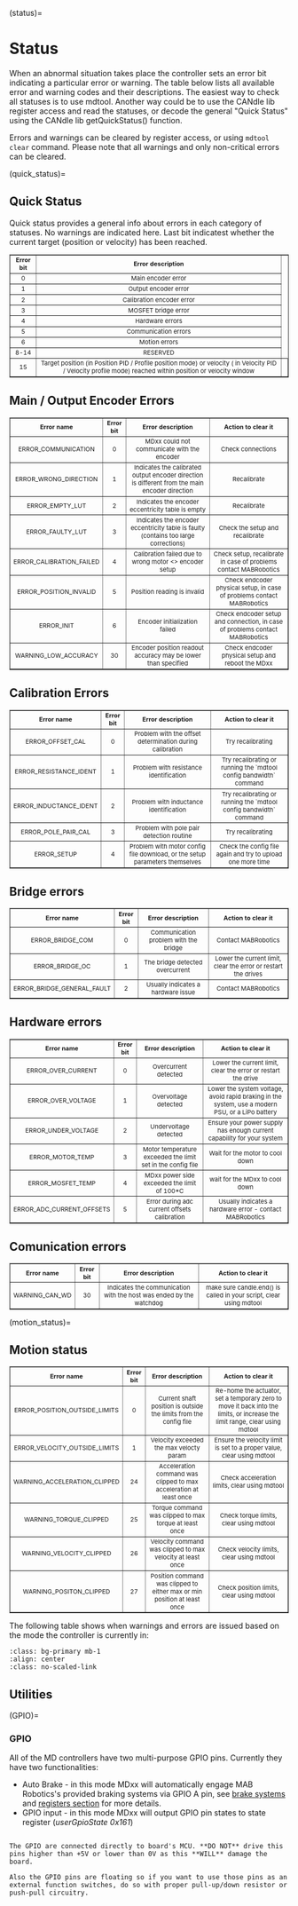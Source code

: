 (status)=

# Status

When an abnormal situation takes place the controller sets an error bit indicating a particular
error or warning. The table below lists all available error and warning codes and their
descriptions. The easiest way to check all statuses is to use mdtool. Another way could be to use
the CANdle lib register access and read the statuses, or decode the general "Quick Status" using the
CANdle lib getQuickStatus() function.

Errors and warnings can be cleared by register access, or using `mdtool clear` command. Please note
that all warnings and only non-critical errors can be cleared.

(quick_status)=

## Quick Status

Quick status provides a general info about errors in each category of statuses. No warnings are
indicated here. Last bit indicatest whether the current target (position or velocity) has been
reached.

<table border="1" cellpadding="2" cellspacing="0"  class="gridlines sheet0" id="sheet0" style="float:center;text-align:center;font-size:11px ;width:100%">
	<tbody>
		<tr>
			<td> <b>Error bit</b></td>
			<td> <b>Error description</b></td>
		</tr>
		<tr>
			<td>0</td>
			<td>Main encoder error</td>
		</tr>
		<tr>
			<td>1</td>
			<td>Output encoder error</td>
		</tr>
		<tr>
			<td>2</td>
			<td>Calibration encoder error</td>
		</tr>
		<tr>
			<td>3</td>
			<td>MOSFET bridge error</td>
		</tr>
		<tr>
			<td>4</td>
			<td>Hardware errors</td>
		</tr>
    	<tr>
			<td>5</td>
			<td>Communication errors</td>
		</tr>
   		<tr>
			<td>6</td>
			<td>Motion errors</td>
		</tr>
       	<tr>
			<td>8-14</td>
			<td>RESERVED</td>
		</tr>
		</tr>
			<tr>
			<td>15</td>
			<td>Target position (in Position PID / Profile position mode) or velocity ( in Velocity PID / Velocity profile mode) reached within position or velocity window <td>
		</tr>
	</tbody>
</table>
<p></p>

## Main / Output Encoder Errors

<table border="1" cellpadding="2" cellspacing="0"  class="gridlines sheet0" id="sheet0" style="float:center;text-align:center;font-size:11px ;width:100%">
	<tbody>
		<tr>
			<td> <b>Error name</b></td>
			<td> <b>Error bit</b></td>
			<td> <b>Error description</b></td>
      		<td> <b>Action to clear it</b></td>
		</tr>
		<tr>
			<td>ERROR_COMMUNICATION </td>
			<td>0</td>
			<td>MDxx could not communicate with the encoder </td>
      		<td>Check connections </td>
		</tr>
    	<tr>
			<td>ERROR_WRONG_DIRECTION</td>
			<td>1</td>
			<td>Indicates the calibrated output encoder direction is different from the main encoder direction</td>
      		<td>Recalibrate</td>
		</tr>
   		 <tr>
			<td>ERROR_EMPTY_LUT</td>
			<td>2</td>
			<td>Indicates the encoder eccentricity table is empty</td>
      		<td>Recalibrate</td>
		</tr>
    	<tr>
			<td>ERROR_FAULTY_LUT</td>
			<td>3</td>
			<td>Indicates the encoder eccentricity table is faulty (contains too large corrections)</td>
    		<td>Check the setup and recalibrate</td>
		</tr>
    	<tr>
			<td>ERROR_CALIBRATION_FAILED</td>
			<td>4</td>
			<td>Calibration failed due to wrong motor <> encoder setup</td>
			<td>Check setup, recalibrate in case of problems contact MABRobotics</td>
		</tr>
    	<tr>
			<td>ERROR_POSITION_INVALID</td>
			<td>5</td>
			<td>Position reading is invalid</td>
			<td>Check endcoder physical setup, in case of problems contact MABRobotics</td>
		</tr>
		<tr>
			<td>ERROR_INIT</td>
			<td>6</td>
			<td>Encoder initialization failed</td>
			<td>Check endcoder setup and connection, in case of problems contact MABRobotics</td>
		</tr>
		<tr>
			<td>WARNING_LOW_ACCURACY</td>
			<td>30</td>
			<td>Encoder position readout accuracy may be lower than specified</td>
			<td>Check endcoder physical setup and reboot the MDxx</td>
		</tr>
	</tbody>
</table>
<p></p>

## Calibration Errors

<table border="1" cellpadding="2" cellspacing="0"  class="gridlines sheet0" id="sheet0" style="float:center;text-align:center;font-size:11px ;width:100%">
	<tbody>
		<tr>
			<td> <b>Error name</b></td>
			<td> <b>Error bit</b></td>
			<td> <b>Error description</b></td>
      		<td> <b>Action to clear it</b></td>
		</tr>
		<tr>
			<td>ERROR_OFFSET_CAL </td>
			<td>0</td>
			<td>Problem with the offset determination during calibration </td>
      		<td>Try recalibrating</td>
		</tr>
    	<tr>
			<td>ERROR_RESISTANCE_IDENT</td>
			<td>1</td>
			<td>Problem with resistance identification</td>
    		<td>Try recalibrating or running the `mdtool config bandwidth` command</td>
		</tr>
    	<tr>
			<td>ERROR_INDUCTANCE_IDENT</td>
			<td>2</td>
			<td>Problem with inductance identification</td>
      		<td>Try recalibrating or running the `mdtool config bandwidth` command</td>
		</tr>
    	<tr>
			<td>ERROR_POLE_PAIR_CAL</td>
			<td>3</td>
			<td>Problem with pole pair detection routine</td>
      		<td>Try recalibrating</td>
		</tr>
    	<tr>
			<td>ERROR_SETUP</td>
			<td>4</td>
			<td>Problem with motor config file download, or the setup parameters themselves</td>
      		<td>Check the config file again and try to upload one more time</td>
		</tr>
	</tbody>
</table>
<p></p>

## Bridge errors

<table border="1" cellpadding="2" cellspacing="0"  class="gridlines sheet0" id="sheet0" style="float:center;text-align:center;font-size:11px ;width:100%">
	<tbody>
		<tr>
			<td> <b>Error name</b></td>
			<td> <b>Error bit</b></td>
			<td> <b>Error description</b></td>
      		<td> <b>Action to clear it</b></td>
		</tr>
		<tr>
			<td>ERROR_BRIDGE_COM</td>
			<td>0</td>
			<td>Communication problem with the bridge</td>
      		<td>Contact MABRobotics</td>
		</tr>
    	<tr>
			<td>ERROR_BRIDGE_OC</td>
			<td>1</td>
			<td>The bridge detected overcurrent</td>
      		<td>Lower the current limit, clear the error or restart the drives</td>
		</tr>
    	<tr>
			<td>ERROR_BRIDGE_GENERAL_FAULT</td>
			<td>2</td>
			<td>Usually indicates a hardware issue</td>
      		<td>Contact MABRobotics</td>
		</tr>
	</tbody>
</table>
<p></p>

## Hardware errors

<table border="1" cellpadding="2" cellspacing="0"  class="gridlines sheet0" id="sheet0" style="float:center;text-align:center;font-size:11px ;width:100%">
	<tbody>
		<tr>
			<td> <b>Error name</b></td>
			<td> <b>Error bit</b></td>
			<td> <b>Error description</b></td>
      		<td> <b>Action to clear it</b></td>
		</tr>
   		<tr>
			<td>ERROR_OVER_CURRENT</td>
			<td>0</td>
			<td>Overcurrent detected</td>
      		<td>Lower the current limit, clear the error or restart the drive</td>
		</tr>
    	<tr>
			<td>ERROR_OVER_VOLTAGE</td>
			<td>1</td>
			<td>Overvoltage detected</td>
      		<td>Lower the system voltage, avoid rapid braking in the system, use a modern PSU, or a LiPo battery</td>
		</tr>
    	<tr>
			<td>ERROR_UNDER_VOLTAGE</td>
			<td>2</td>
			<td>Undervoltage detected</td>
      		<td>Ensure your power supply has enough current capability for your system</td>
		</tr>
    	<tr>
			<td>ERROR_MOTOR_TEMP</td>
			<td>3</td>
			<td>Motor temperature exceeded the limit set in the config file</td>
      		<td>Wait for the motor to cool down</td>
		</tr>
    	<tr>
			<td>ERROR_MOSFET_TEMP</td>
			<td>4</td>
			<td>MDxx power side exceeded the limit of 100*C</td>
      		<td>wait for the MDxx to cool down</td>
		</tr>
     	<tr>
			<td>ERROR_ADC_CURRENT_OFFSETS</td>
			<td>5</td>
			<td>Error during adc current offsets calibration</td>
      		<td>Usually indicates a hardware error - contact MABRobotics</td>
		</tr> 
  </tbody>
</table>
<p></p>

## Comunication errors

<table border="1" cellpadding="2" cellspacing="0"  class="gridlines sheet0" id="sheet0" style="float:center;text-align:center;font-size:11px ;width:100%">
	<tbody>
		<tr>
			<td> <b>Error name</b></td>
			<td> <b>Error bit</b></td>
			<td> <b>Error description</b></td>
      		<td> <b>Action to clear it</b></td>
		</tr>
    	<tr>
			<td>WARNING_CAN_WD</td>
			<td>30</td>
			<td>Indicates the communication with the host was ended by the watchdog</td>
      		<td>make sure candle.end() is called in your script, clear using mdtool</td>
		</tr>
  </tbody>
</table>
<p></p>

(motion_status)=

## Motion status

<table border="1" cellpadding="2" cellspacing="0"  class="gridlines sheet0" id="sheet0" style="float:center;text-align:center;font-size:11px ;width:100%">
	<tbody>
		<tr>
			<td> <b>Error name</b></td>
			<td> <b>Error bit</b></td>
			<td> <b>Error description</b></td>
      		<td> <b>Action to clear it</b></td>
		</tr>
		<tr>
			<td>ERROR_POSITION_OUTSIDE_LIMITS</td>
			<td>0</td>
			<td>Current shaft position is outside the <min position : max position> limits from the config file</td>
      		<td>Re-home the actuator, set a temporary zero to move it back into the limits, or increase the limit range, clear using mdtool</td>
		</tr>
		<tr>
			<td>ERROR_VELOCITY_OUTSIDE_LIMITS</td>
			<td>1</td>
			<td>Velocity exceeded the max velocty param</td>
      		<td>Ensure the velocity limit is set to a proper value, clear using mdtool</td>
		</tr>
		<tr>
			<td>WARNING_ACCELERATION_CLIPPED</td>
			<td>24</td>
			<td>Acceleration command was clipped to max acceleration at least once</td>
      		<td>Check acceleration limits, clear using mdtool</td>
		</tr>
    	<tr>
			<td>WARNING_TORQUE_CLIPPED</td>
			<td>25</td>
			<td>Torque command was clipped to max torque at least once</td>
      		<td>Check torque limits, clear using mdtool</td>
		</tr>
    	<tr>
			<td>WARNING_VELOCITY_CLIPPED</td>
			<td>26</td>
			<td>Velocity command was clipped to max velocity at least once</td>
      		<td>Check velocity limits, clear using mdtool</td>
		</tr>
    	<tr>
			<td>WARNING_POSITON_CLIPPED</td>
			<td>27</td>
			<td>Position command was clipped to either max or min position at least once</td>
      		<td>Check position limits, clear using mdtool</td>
		</tr>
  </tbody>
</table>
<p></p>

The following table shows when warnings and errors are issued based on the mode the controller is
currently in:

```{figure} images/Status/status_vs_motion_mode.png
:class: bg-primary mb-1
:align: center
:class: no-scaled-link
```

## Utilities

(GPIO)=

### GPIO

All of the MD controllers have two multi-purpose GPIO pins. Currently they have two functionalities:

- Auto Brake - in this mode MDxx will automatically engage MAB Robotics's provided braking systems
  via GPIO A pin, see [brake systems](brakes) and [registers section](registers) for more details.
- GPIO input - in this mode MDxx will output GPIO pin states to state register (*userGpioState
  0x161*)

```{important}

The GPIO are connected directly to board's MCU. **DO NOT** drive this pins higher than +5V or lower than 0V as this **WILL** damage the board.

Also the GPIO pins are floating so if you want to use those pins as an external function switches, do so with proper pull-up/down resistor or push-pull circuitry.

```
